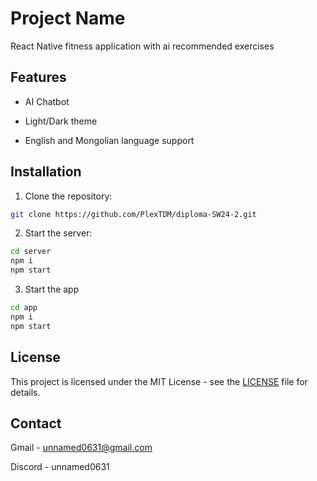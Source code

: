 # Project Name

React Native fitness application with ai recommended exercises

## Features

- AI Chatbot

- Light/Dark theme

- English and Mongolian language support

## Installation

1. Clone the repository:
```bash
git clone https://github.com/PlexTDM/diploma-SW24-2.git
```

2. Start the server:
```bash
cd server
npm i
npm start
```

3. Start the app
```bash
cd app
npm i
npm start
```

## License

This project is licensed under the MIT License - see the [LICENSE](LICENSE) file for details.

## Contact

Gmail - [unnamed0631@gmail.com](mailto:unnamed0631@gmail.com)

Discord - unnamed0631